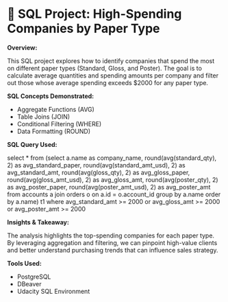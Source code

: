 # 🧠 SQL Project: High-Spending Companies by Paper Type

**Overview:**

This SQL project explores how to identify companies that spend the most on different paper types
(Standard, Gloss, and Poster). The goal is to calculate average quantities and spending amounts per
company and filter out those whose average spending exceeds $2000 for any paper type.

**SQL Concepts Demonstrated:**

- Aggregate Functions (AVG)
- Table Joins (JOIN)
- Conditional Filtering (WHERE)
- Data Formatting (ROUND)

**SQL Query Used:**

select *
from (select a.name as company_name,
			round(avg(standard_qty), 2) as avg_standard_paper,
			round(avg(standard_amt_usd), 2) as avg_standard_amt,
			round(avg(gloss_qty), 2) as avg_gloss_paper,
			round(avg(gloss_amt_usd), 2) as avg_gloss_amt,
			round(avg(poster_qty), 2) as avg_poster_paper,
			round(avg(poster_amt_usd), 2) as avg_poster_amt
	from accounts a
	join orders o
	on a.id = o.account_id
	group by a.name
	order by a.name) t1
where avg_standard_amt >= 2000 or
		avg_gloss_amt >= 2000 or 
		avg_poster_amt >= 2000

**Insights & Takeaway:**

The analysis highlights the top-spending companies for each paper type. By leveraging aggregation
and filtering, we can pinpoint high-value clients and better understand purchasing trends that can
influence sales strategy.

**Tools Used:**

- PostgreSQL
- DBeaver
- Udacity SQL Environment